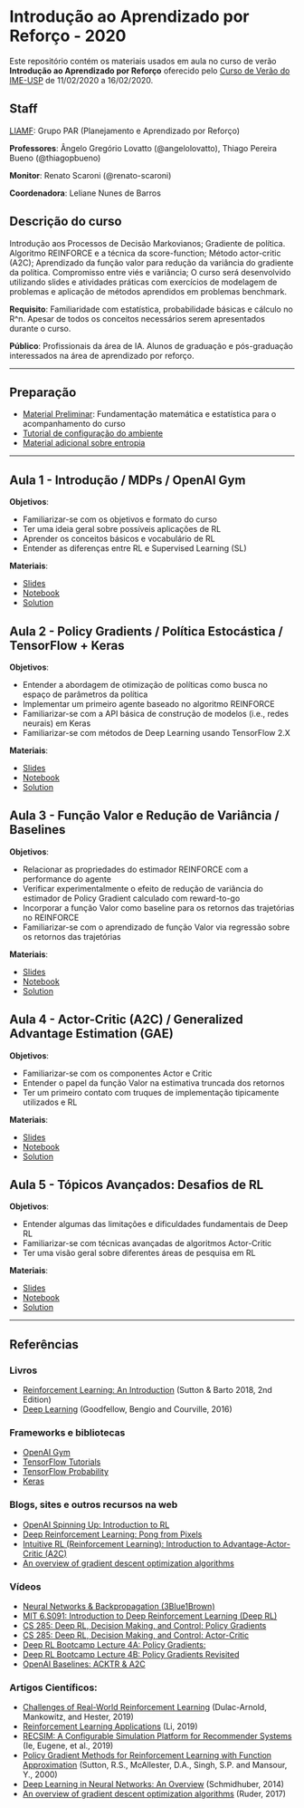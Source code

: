 # Introdução ao Aprendizado por Reforço - 2020

Este repositório contém os materiais usados em aula no curso de verão **Introdução ao Aprendizado por Reforço** oferecido pelo [Curso de Verão do IME-USP](https://www.ime.usp.br/~verao/index.php) de 11/02/2020 a 16/02/2020.

## Staff
[LIAMF](https://liamf-usp.github.io/liamf-page/): Grupo PAR (Planejamento e Aprendizado por Reforço)

**Professores**: Ângelo Gregório Lovatto (@angelolovatto), Thiago Pereira Bueno (@thiagopbueno)

**Monitor**: Renato Scaroni (@renato-scaroni)

**Coordenadora**: Leliane Nunes de Barros



## Descrição do curso

Introdução aos Processos de Decisão Markovianos; Gradiente de política. Algoritmo REINFORCE e a técnica da score-function; Método actor-critic (A2C); Aprendizado da função valor para redução da variância do gradiente da política. Compromisso entre viés e variância; O curso será desenvolvido utilizando slides e atividades práticas com exercícios de modelagem de problemas e aplicação de métodos aprendidos em problemas benchmark.

**Requisito**: Familiaridade com estatística, probabilidade básicas e cálculo no R^n. Apesar de todos os conceitos necessários serem apresentados durante o curso. 

**Público**: Profissionais da área de IA. Alunos de graduação e pós-graduação interessados na área de aprendizado por reforço. 

---

## Preparação

* [Material Preliminar](): Fundamentação matemática e estatística para o acompanhamento do curso
* [Tutorial de configuração do ambiente]()
* [Material adicional sobre entropia]()

---

## Aula 1 - Introdução / MDPs / OpenAI Gym

**Objetivos**:
- Familiarizar-se com os objetivos e formato do curso
- Ter uma ideia geral sobre possíveis aplicações de RL
- Aprender os conceitos básicos e vocabulário de RL
- Entender as diferenças entre RL e Supervised Learning (SL)

**Materiais**:
* [Slides]()
* [Notebook]()
* [Solution]()

## Aula 2 - Policy Gradients / Política Estocástica / TensorFlow + Keras

**Objetivos**:
* Entender a abordagem de otimização de políticas como busca no espaço de parâmetros da política
* Implementar um primeiro agente baseado no algoritmo REINFORCE
* Familiarizar-se com a API básica de construção de modelos (i.e., redes neurais) em Keras
* Familiarizar-se com métodos de Deep Learning usando TensorFlow 2.X

**Materiais**:
* [Slides]()
* [Notebook]()
* [Solution]()

## Aula 3 - Função Valor e Redução de Variância / Baselines

**Objetivos**:
* Relacionar as propriedades do estimador REINFORCE com a performance do agente
* Verificar experimentalmente o efeito de redução de variância do estimador de Policy Gradient calculado com reward-to-go
* Incorporar a função Valor como baseline para os retornos das trajetórias no REINFORCE
* Familiarizar-se com o aprendizado de função Valor via regressão sobre os retornos das trajetórias

**Materiais**:
* [Slides]()
* [Notebook]()
* [Solution]()

## Aula 4 - Actor-Critic (A2C) / Generalized Advantage Estimation (GAE)

**Objetivos**:
* Familiarizar-se com os componentes Actor e Critic
* Entender o papel da função Valor na estimativa truncada dos retornos
* Ter um primeiro contato com truques de implementação tipicamente utilizados e RL

**Materiais**:
* [Slides]()
* [Notebook]()
* [Solution]()

## Aula 5 - Tópicos Avançados: Desafios de RL

**Objetivos**:
* Entender algumas das limitações e dificuldades fundamentais de Deep RL
* Familiarizar-se com técnicas avançadas de algoritmos Actor-Critic
* Ter uma visão geral sobre diferentes áreas de pesquisa em RL

**Materiais**:
* [Slides]()
* [Notebook]()
* [Solution]()

---

## Referências

### Livros

- [Reinforcement Learning: An Introduction](http://incompleteideas.net/book/RLbook2018.pdf) (Sutton & Barto 2018, 2nd Edition)
- [Deep Learning](https://www.deeplearningbook.org/) (Goodfellow, Bengio and Courville, 2016)


### Frameworks e bibliotecas

* [OpenAI Gym](http://gym.openai.com/)
* [TensorFlow Tutorials](https://www.tensorflow.org/tutorials)
* [TensorFlow Probability](https://www.tensorflow.org/probability)
* [Keras](https://keras.io/)


### Blogs, sites e outros recursos na web

* [OpenAI Spinning Up: Introduction to RL](https://spinningup.openai.com/en/latest/spinningup/rl_intro.html)
* [Deep Reinforcement Learning: Pong from Pixels](http://karpathy.github.io/2016/05/31/rl/)
* [Intuitive RL (Reinforcement Learning): Introduction to Advantage-Actor-Critic (A2C)]()
* [An overview of gradient descent optimization algorithms](https://ruder.io/optimizing-gradient-descent/)


### Vídeos

* [Neural Networks & Backpropagation (3Blue1Brown)](https://www.3blue1brown.com/neural-networks)
* [MIT 6.S091: Introduction to Deep Reinforcement Learning (Deep RL)](https://www.youtube.com/watch?v=zR11FLZ-O9M)
* [CS 285: Deep RL, Decision Making, and Control: Policy Gradients](https://www.youtube.com/watch?v=Ds1trXd6pos)
* [CS 285: Deep RL, Decision Making, and Control: Actor-Critic](https://www.youtube.com/watch?v=EKqxumCuAAY)
* [Deep RL Bootcamp Lecture 4A: Policy Gradients:](https://www.youtube.com/watch?v=S_gwYj1Q-44)
* [Deep RL Bootcamp Lecture 4B: Policy Gradients Revisited](https://www.youtube.com/watch?v=tqrcjHuNdmQ)
* [OpenAI Baselines: ACKTR & A2C](https://openai.com/blog/baselines-acktr-a2c/)


### Artigos Científicos: 

* [Challenges of Real-World Reinforcement Learning](https://arxiv.org/abs/1904.12901) (Dulac-Arnold, Mankowitz, and Hester, 2019)
* [Reinforcement Learning Applications](https://arxiv.org/abs/1908.06973) (Li, 2019)
* [RECSIM: A Configurable Simulation Platform for Recommender Systems](http://www.cs.toronto.edu/~cebly/Papers/Article_RecSim_arXiv_1909.04847.pdf) (Ie, Eugene, et al., 2019)
* [Policy Gradient Methods for Reinforcement Learning with Function Approximation](https://papers.nips.cc/paper/1713-policy-gradient-methods-for-reinforcement-learning-with-function-approximation.pdf) (Sutton, R.S., McAllester, D.A., Singh, S.P. and Mansour, Y., 2000) 
* [Deep Learning in Neural Networks: An Overview](https://arxiv.org/abs/1404.7828) (Schmidhuber, 2014)
* [An overview of gradient descent optimization algorithms](https://arxiv.org/abs/1609.04747) (Ruder, 2017)